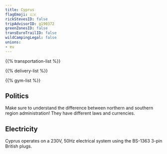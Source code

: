 ```yaml
---
title: Cyprus
flagEmoji: 🇨🇾
rickStevesID: false
tripAdvisorID: g190372
greenZonesID: false
transEuroTrailID: false
wildCampingLegal: false
unions:
- eu
---
```


{{% transportation-list %}}

{{% delivery-list %}}

{{% gym-list %}}

## Politics

Make sure to understand the difference between northern and southern region administration! They have different laws and currencies.

## Electricity

Cyprus operates on a 230V, 50Hz electrical system using the BS-1363 3-pin British plugs.
